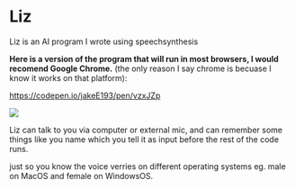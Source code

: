# Liz
Liz is an AI program I wrote using speechsynthesis 

<strong>Here is a version of the program that will run in most browsers, I would recomend Google Chrome.</strong> (the only reason I say chrome is becuase I know it works on that platform):

https://codepen.io/jakeE193/pen/vzxJZp

<img src = 'https://s3-us-west-2.amazonaws.com/i.cdpn.io/2325511.vzxJZp.b60a8583-702f-401c-8c39-402103c0f1a5.png'>


Liz can talk to you via computer or external mic, and can remember some things like you name which you tell it as input before the rest of the code runs. 

just so you know the voice verries on different operating systems eg. male on MacOS and female on WindowsOS.
